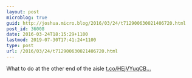 ```yaml
---
layout: post
microblog: true
guid: http://joshua.micro.blog/2016/03/24/t712900630021406720.html
post_id: 36008
date: 2016-03-24T18:15:29+1100
lastmod: 2019-07-30T17:41:24+1100
type: post
url: /2016/03/24/t712900630021406720.html
---
```

What to do at the other end of the aisle [t.co/HEjVYuqCB...](https://t.co/HEjVYuqCBB)
